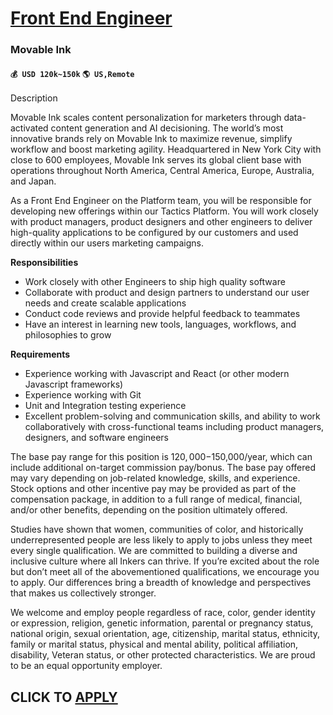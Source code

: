 # [Front End Engineer](https://www.remotewlb.com/apply/front-end-engineer-89959)  
### Movable Ink  
#### `💰 USD 120k~150k` `🌎 US,Remote`  

Description

Movable Ink scales content personalization for marketers through data-activated content generation and AI decisioning. The world’s most innovative brands rely on Movable Ink to maximize revenue, simplify workflow and boost marketing agility. Headquartered in New York City with close to 600 employees, Movable Ink serves its global client base with operations throughout North America, Central America, Europe, Australia, and Japan.

As a Front End Engineer on the Platform team, you will be responsible for developing new offerings within our Tactics Platform. You will work closely with product managers, product designers and other engineers to deliver high-quality applications to be configured by our customers and used directly within our users marketing campaigns.

**Responsibilities**

  * Work closely with other Engineers to ship high quality software
  * Collaborate with product and design partners to understand our user needs and create scalable applications
  * Conduct code reviews and provide helpful feedback to teammates
  * Have an interest in learning new tools, languages, workflows, and philosophies to grow

**Requirements**

  * Experience working with Javascript and React (or other modern Javascript frameworks)
  * Experience working with Git
  * Unit and Integration testing experience
  * Excellent problem-solving and communication skills, and ability to work collaboratively with cross-functional teams including product managers, designers, and software engineers

The base pay range for this position is $120,000-$150,000/year, which can include additional on-target commission pay/bonus. The base pay offered may vary depending on job-related knowledge, skills, and experience. Stock options and other incentive pay may be provided as part of the compensation package, in addition to a full range of medical, financial, and/or other benefits, depending on the position ultimately offered.

Studies have shown that women, communities of color, and historically underrepresented people are less likely to apply to jobs unless they meet every single qualification. We are committed to building a diverse and inclusive culture where all Inkers can thrive. If you’re excited about the role but don’t meet all of the abovementioned qualifications, we encourage you to apply. Our differences bring a breadth of knowledge and perspectives that makes us collectively stronger.

We welcome and employ people regardless of race, color, gender identity or expression, religion, genetic information, parental or pregnancy status, national origin, sexual orientation, age, citizenship, marital status, ethnicity, family or marital status, physical and mental ability, political affiliation, disability, Veteran status, or other protected characteristics. We are proud to be an equal opportunity employer.

  
## CLICK TO [APPLY](https://www.remotewlb.com/apply/front-end-engineer-89959)

